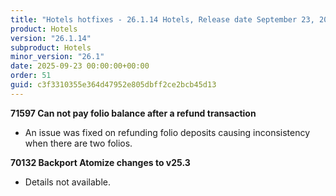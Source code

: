 ```yaml
---
title: "Hotels hotfixes - 26.1.14 Hotels, Release date September 23, 2025 - Hotfixes"
product: Hotels
version: "26.1.14"
subproduct: Hotels
minor_version: "26.1"
date: 2025-09-23 00:00:00+00:00
order: 51
guid: c3f3310355e364d47952e805dbff2ce2bcb45d13
---
```


<strong>71597 Can not pay folio balance after a refund transaction</strong>
<ul><li>An issue was fixed on refunding folio deposits causing inconsistency when there are two folios.</li></ul>
<strong>70132 Backport Atomize changes to v25.3</strong>
<ul><li>Details not available.</li></ul>
